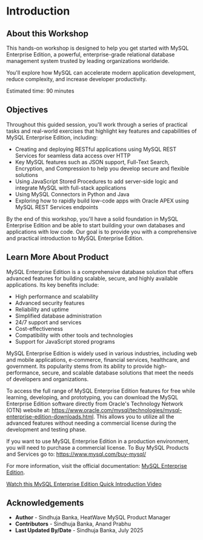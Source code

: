 # Introduction

## About this Workshop

This hands-on workshop is designed to help you get started with MySQL Enterprise Edition, a powerful, enterprise-grade relational database management system trusted by leading organizations worldwide.

You'll explore how MySQL can accelerate modern application development, reduce complexity, and increase developer productivity.

Estimated time: 90 minutes

## Objectives

Throughout this guided session, you'll work through a series of practical tasks and real-world exercises that highlight key features and capabilities of MySQL Enterprise Edition, including:

- Creating and deploying RESTful applications using MySQL REST Services for seamless data access over HTTP
- Key MySQL features such as JSON support, Full-Text Search, Encryption, and Compression to help you develop secure and flexible solutions
- Using JavaScript Stored Procedures to add server-side logic and integrate MySQL with full-stack applications
- Using MySQL Connectors in Python and Java
- Exploring how to rapidly build low-code apps with Oracle APEX using MySQL REST Services endpoints

By the end of this workshop, you'll have a solid foundation in MySQL Enterprise Edition and be able to start building your own databases and applications with low code. Our goal is to provide you with a comprehensive and practical introduction to MySQL Enterprise Edition.

## Learn More About Product

MySQL Enterprise Edition is a comprehensive database solution that offers advanced features for building scalable, secure, and highly available applications. Its key benefits include:

- High performance and scalability
- Advanced security features
- Reliability and uptime
- Simplified database administration
- 24/7 support and services
- Cost-effectiveness
- Compatibility with other tools and technologies
- Support for JavaScript stored programs

MySQL Enterprise Edition is widely used in various industries, including web and mobile applications, e-commerce, financial services, healthcare, and government. Its popularity stems from its ability to provide high-performance, secure, and scalable database solutions that meet the needs of developers and organizations.

To access the full range of MySQL Enterprise Edition features for free while learning, developing, and prototyping, you can download the MySQL Enterprise Edition software directly from Oracle's Technology Network (OTN) website at: <https://www.oracle.com/mysql/technologies/mysql-enterprise-edition-downloads.html>. This allows you to utilize all the advanced features without needing a commercial license during the development and testing phase.

If you want to use MySQL Enterprise Edition in a production environment, you will need to purchase a commercial license. To Buy MySQL Products and Services go to: <https://www.mysql.com/buy-mysql/>

For more information, visit the official documentation: [MySQL Enterprise Edition](https://www.oracle.com/mysql/enterprise/).

[Watch this MySQL Enterprise Edition Quick Introduction Video](youtube:RJ9p5tUzlmY)

## Acknowledgements

- **Author** - Sindhuja Banka, HeatWave MySQL Product Manager
- **Contributors** - Sindhuja Banka, Anand Prabhu
- **Last Updated By/Date** - Sindhuja Banka, July 2025
